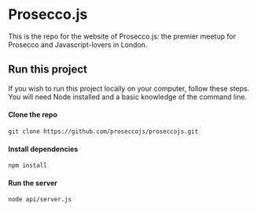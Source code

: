 # Prosecco.js

This is the repo for the website of Prosecco.js: the premier meetup for Prosecco and Javascript-lovers in London.

## Run this project

If you wish to run this project locally on your computer, follow these steps. You will need Node installed and a basic knowledge of the command line.

#### Clone the repo

```git clone https://github.com/proseccojs/proseccojs.git```

#### Install dependencies

```npm install```

#### Run the server

```node api/server.js```
